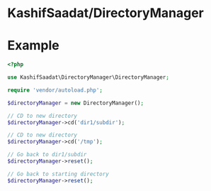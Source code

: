 KashifSaadat/DirectoryManager
=========

Example
=======

```php
<?php

use KashifSaadat\DirectoryManager\DirectoryManager;

require 'vendor/autoload.php';

$directoryManager = new DirectoryManager();

// CD to new directory
$directoryManager->cd('dir1/subdir');

// CD to new directory
$directoryManager->cd('/tmp');

// Go back to dir1/subdir
$directoryManager->reset();

// Go back to starting directory
$directoryManager->reset();


```